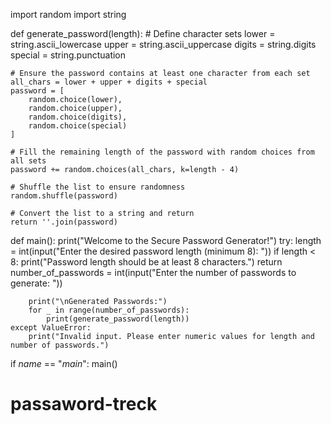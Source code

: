 import random
import string

def generate_password(length):
    # Define character sets
    lower = string.ascii_lowercase
    upper = string.ascii_uppercase
    digits = string.digits
    special = string.punctuation
    
    # Ensure the password contains at least one character from each set
    all_chars = lower + upper + digits + special
    password = [
        random.choice(lower),
        random.choice(upper),
        random.choice(digits),
        random.choice(special)
    ]
    
    # Fill the remaining length of the password with random choices from all sets
    password += random.choices(all_chars, k=length - 4)
    
    # Shuffle the list to ensure randomness
    random.shuffle(password)
    
    # Convert the list to a string and return
    return ''.join(password)

def main():
    print("Welcome to the Secure Password Generator!")
    try:
        length = int(input("Enter the desired password length (minimum 8): "))
        if length < 8:
            print("Password length should be at least 8 characters.")
            return
        number_of_passwords = int(input("Enter the number of passwords to generate: "))
        
        print("\nGenerated Passwords:")
        for _ in range(number_of_passwords):
            print(generate_password(length))
    except ValueError:
        print("Invalid input. Please enter numeric values for length and number of passwords.")

if _name_ == "_main_":
    main()
# passaword-treck
